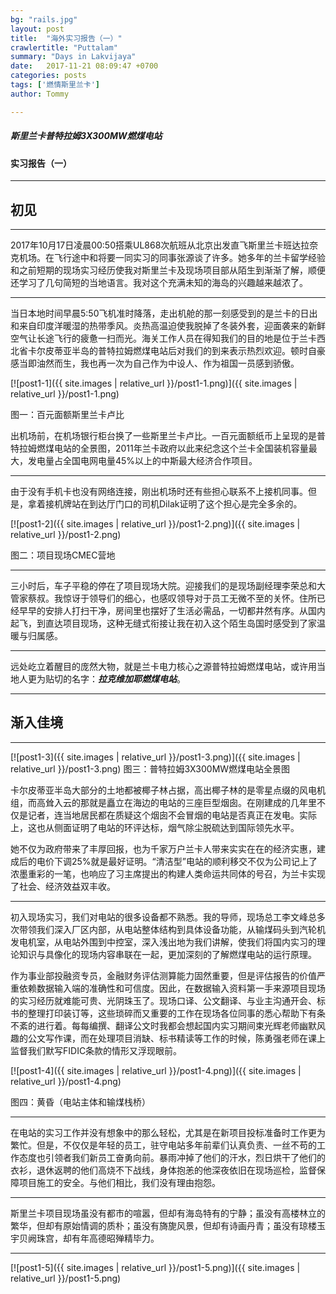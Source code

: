 ```yaml
---
bg: "rails.jpg"
layout: post
title:  "海外实习报告（一）"
crawlertitle: "Puttalam"
summary: "Days in Lakvijaya"
date:   2017-11-21 08:09:47 +0700
categories: posts
tags: ['燃情斯里兰卡']
author: Tommy

---
```

##### 斯里兰卡普特拉姆3X300MW燃煤电站
#### 实习报告（一）
---

## 初见

---


2017年10月17日凌晨00:50搭乘UL868次航班从北京出发直飞斯里兰卡班达拉奈克机场。在飞行途中和将要一同实习的同事张源谈了许多。她多年的兰卡留学经验和之前短期的现场实习经历使我对斯里兰卡及现场项目部从陌生到渐渐了解，顺便还学习了几句简短的当地语言。我对这个充满未知的海岛的兴趣越来越浓了。

---
当日本地时间早晨5:50飞机准时降落，走出机舱的那一刻感受到的是兰卡的日出和来自印度洋暖湿的热带季风。炎热高温迫使我脱掉了冬装外套，迎面袭来的新鲜空气让长途飞行的疲惫一扫而光。海关工作人员在得知我们的目的地是位于兰卡西北省卡尔皮蒂亚半岛的普特拉姆燃煤电站后对我们的到来表示热烈欢迎。顿时自豪感当即油然而生，我也再一次为自己作为中设人、作为祖国一员感到骄傲。



[![post1-1]({{ site.images | relative_url }}/post1-1.png)]({{ site.images | relative_url }}/post1-1.png)

图一：百元面额斯里兰卡卢比

出机场前，在机场银行柜台换了一些斯里兰卡卢比。一百元面额纸币上呈现的是普特拉姆燃煤电站的全景图，2011年兰卡政府以此来纪念这个兰卡全国装机容量最大，发电量占全国电网电量45%以上的中斯最大经济合作项目。

---

由于没有手机卡也没有网络连接，刚出机场时还有些担心联系不上接机同事。但是，拿着接机牌站在到达厅门口的司机Dilak证明了这个担心是完全多余的。

[![post1-2]({{ site.images | relative_url }}/post1-2.png)]({{ site.images | relative_url }}/post1-2.png)

图二：项目现场CMEC营地

---

三小时后，车子平稳的停在了项目现场大院。迎接我们的是现场副经理李荣总和大管家蔡叔。我惊讶于领导们的细心，也感叹领导对于员工无微不至的关怀。住所已经早早的安排人打扫干净，房间里也摆好了生活必需品，一切都井然有序。从国内起飞，到直达项目现场，这种无缝式衔接让我在初入这个陌生岛国时感受到了家温暖与归属感。

---

远处屹立着醒目的庞然大物，就是兰卡电力核心之源普特拉姆燃煤电站，或许用当地人更为贴切的名字：***拉克维加耶燃煤电站***。


---
## 渐入佳境
---

[![post1-3]({{ site.images | relative_url }}/post1-3.png)]({{ site.images | relative_url }}/post1-3.png)
图三：普特拉姆3X300MW燃煤电站全景图



卡尔皮蒂亚半岛大部分的土地都被椰子林占据，高出椰子林的是零星点缀的风电机组，而高耸入云的那就是矗立在海边的电站的三座巨型烟囱。在刚建成的几年里不仅是记者，连当地居民都在质疑这个烟囱不会冒烟的电站是否真正在发电。实际上，这也从侧面证明了电站的环评达标，烟气除尘脱硫达到国际领先水平。      

她不仅为政府带来了丰厚回报，也为千家万户兰卡人带来实实在在的经济实惠，建成后的电价下调25%就是最好证明。“清洁型”电站的顺利移交不仅为公司记上了浓墨重彩的一笔，也响应了习主席提出的构建人类命运共同体的号召，为兰卡实现了社会、经济效益双丰收。

---

初入现场实习，我们对电站的很多设备都不熟悉。我的导师，现场总工李文峰总多次带领我们深入厂区内部，从电站整体结构到具体设备功能，从输煤码头到汽轮机发电机室，从电站外围到中控室，深入浅出地为我们讲解，使我们将国内实习的理论知识与具像化的现场内容串联在一起，更加深刻的了解燃煤电站的运行原理。

作为事业部投融资专员，金融财务评估测算能力固然重要，但是评估报告的价值严重依赖数据输入端的准确性和可信度。因此，在数据输入资料第一手来源项目现场的实习经历就难能可贵、光阴珠玉了。现场口译、公文翻译、与业主沟通开会、标书的整理打印装订等，这些琐碎而又重要的工作在现场各位同事的悉心帮助下有条不紊的进行着。每每编撰、翻译公文时我都会想起国内实习期间束光辉老师幽默风趣的公文写作课，而在处理项目消缺、标书精读等工作的时候，陈勇强老师在课上监督我们默写FIDIC条款的情形又浮现眼前。

[![post1-4]({{ site.images | relative_url }}/post1-4.png)]({{ site.images | relative_url }}/post1-4.png)

图四：黄昏（电站主体和输煤栈桥）

---

在电站的实习工作并没有想象中的那么轻松，尤其是在新项目投标准备时工作更为繁忙。但是，不仅仅是年轻的员工，驻守电站多年前辈们认真负责、一丝不苟的工作态度也引领者我们新员工奋勇向前。暴雨冲掉了他们的汗水，烈日烘干了他们的衣衫，退休返聘的他们高烧不下战线，身体抱恙的他深夜依旧在现场巡检，监督保障项目施工的安全。与他们相比，我们没有理由抱怨。

---

斯里兰卡项目现场虽没有都市的喧嚣，但却有海岛特有的宁静；虽没有高楼林立的繁华，但却有原始情调的质朴；虽没有旖旎风景，但却有诗画丹青；虽没有琼楼玉宇贝阙珠宫，却有年高德昭殚精毕力。

---
[![post1-5]({{ site.images | relative_url }}/post1-5.png)]({{ site.images | relative_url }}/post1-5.png)
